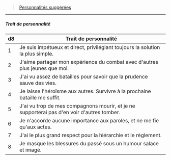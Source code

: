 ﻿---
!PersonalityTraitItem
Table: >+
  |d8|Trait de personnalité|

  |---|---|

  |1|Je suis impétueux et direct, privilégiant <!--br-->toujours la solution la plus simple.|

  |2|J'aime partager mon expérience du combat <!--br-->avec d'autres plus jeunes que moi.|

  |3|J'ai vu assez de batailles pour savoir que la <!--br-->prudence sauve des vies.|

  |4|Je laisse l'héroïsme aux autres. Survivre à la <!--br-->prochaine bataille me suffit.|

  |5|J'ai vu trop de mes compagnons mourir, et je <!--br-->ne supporterai pas d'en voir d'autres tomber.|

  |6|Je n'accorde aucune importance aux paroles, <!--br-->et ne me fie qu'aux actes.|

  |7|J'ai le plus grand respect pour la hiérarchie et <!--br-->le règlement.|

  |8|Je masque les blessures du passé sous un <!--br-->humour salace et imagé.|

Id: background_militaire_hd.md#trait-de-personnalité
ParentLink: background_militaire_hd.md#personnalités-suggérées
Name: Trait de personnalité
ParentName: Personnalités suggérées
NameLevel: 5
Attributes: {}
AttributesDictionary: >+
  {}

---
> [Personnalités suggérées](hd_background_militaire_personnalites_suggerees.md)

---

##### Trait de personnalité

|d8|Trait de personnalité|
|---|---|
|1|Je suis impétueux et direct, privilégiant toujours la solution la plus simple.|
|2|J'aime partager mon expérience du combat avec d'autres plus jeunes que moi.|
|3|J'ai vu assez de batailles pour savoir que la prudence sauve des vies.|
|4|Je laisse l'héroïsme aux autres. Survivre à la prochaine bataille me suffit.|
|5|J'ai vu trop de mes compagnons mourir, et je ne supporterai pas d'en voir d'autres tomber.|
|6|Je n'accorde aucune importance aux paroles, et ne me fie qu'aux actes.|
|7|J'ai le plus grand respect pour la hiérarchie et le règlement.|
|8|Je masque les blessures du passé sous un humour salace et imagé.|

